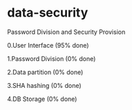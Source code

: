 # data-security
Password Division and Security Provision

0.User Interface (95% done)

1.Password Division (0% done)

2.Data partition (0% done)

3.SHA hashing (0% done)

4.DB Storage (0% done)
